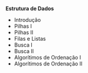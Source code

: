 **Estrutura de Dados**
- Introdução
- Pilhas I
- Pilhas II
- Filas e Listas
- Busca I
- Busca II
- Algorítimos de Ordenação I
- Algorítimos de Ordenação II
